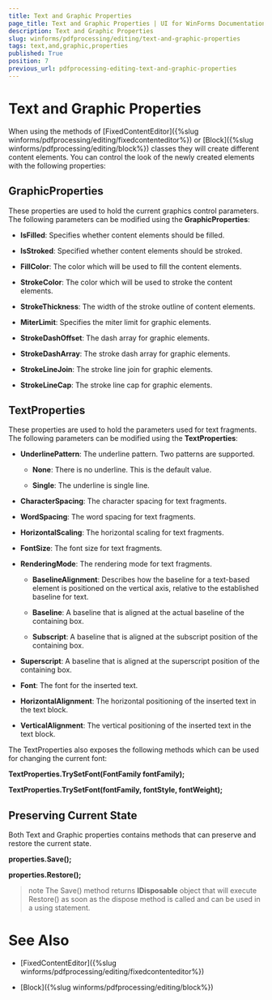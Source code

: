 ```yaml
---
title: Text and Graphic Properties
page_title: Text and Graphic Properties | UI for WinForms Documentation
description: Text and Graphic Properties
slug: winforms/pdfprocessing/editing/text-and-graphic-properties
tags: text,and,graphic,properties
published: True
position: 7
previous_url: pdfprocessing-editing-text-and-graphic-properties
---
```


# Text and Graphic Properties

When using the methods of [FixedContentEditor]({%slug winforms/pdfprocessing/editing/fixedcontenteditor%}) or [Block]({%slug winforms/pdfprocessing/editing/block%}) classes they will create different content elements. You can control the look of the newly created elements with the following properties:

## GraphicProperties

These properties are used to hold the current graphics control parameters. The following parameters can be modified using the __GraphicProperties__:

* __IsFilled__: Specifies whether content elements should be filled.

* __IsStroked__: Specified whether content elements should be stroked.

* __FillColor__: The color which will be used to fill the content elements.            

* __StrokeColor__: The color which will be used to stroke the content elements.

* __StrokeThickness__: The width of the stroke outline of content elements.

* __MiterLimit__: Specifies the miter limit for graphic elements.

* __StrokeDashOffset__: The dash array for graphic elements.

* __StrokeDashArray__: The stroke dash array for graphic elements.

* __StrokeLineJoin__: The stroke line join for graphic elements.

* __StrokeLineCap__: The stroke line cap for graphic elements.

## TextProperties

These properties are used to hold the parameters used for text fragments. The following parameters can be modified using the __TextProperties__:

* __UnderlinePattern__: The underline pattern. Two patterns are supported.

  * __None__: There is no underline. This is the default value.
 
  * __Single__: The underline is single line.

* __CharacterSpacing__: The character spacing for text fragments.

* __WordSpacing__: The word spacing for text fragments.

* __HorizontalScaling__: The horizontal scaling for text fragments.

* __FontSize__: The font size for text fragments.

* __RenderingMode__: The rendering mode for text fragments.

  * __BaselineAlignment__: Describes how the baseline for a text-based element is positioned on the vertical axis, relative to the established baseline for text.

  * __Baseline__: A baseline that is aligned at the actual baseline of the containing box.

  * __Subscript__: A baseline that is aligned at the subscript position of the containing box.

* __Superscript__: A baseline that is aligned at the superscript position of the containing box.

* __Font__: The font for the inserted text.

* __HorizontalAlignment__: The horizontal positioning of the inserted text in the text block.

* __VerticalAlignment__: The vertical positioning of the inserted text in the text block.

The TextProperties also exposes the following methods which can be used for changing the current font:

__TextProperties.TrySetFont(FontFamily fontFamily);__

__TextProperties.TrySetFont(fontFamily, fontStyle, fontWeight);__

## Preserving Current State

Both Text and Graphic properties contains methods that can preserve and restore the current state.

__properties.Save();__

__properties.Restore();__

>note The Save() method returns __IDisposable__ object that will execute Restore() as soon as the dispose method is called and can be used in a using statement.
>


# See Also

 * [FixedContentEditor]({%slug winforms/pdfprocessing/editing/fixedcontenteditor%})

 * [Block]({%slug winforms/pdfprocessing/editing/block%})